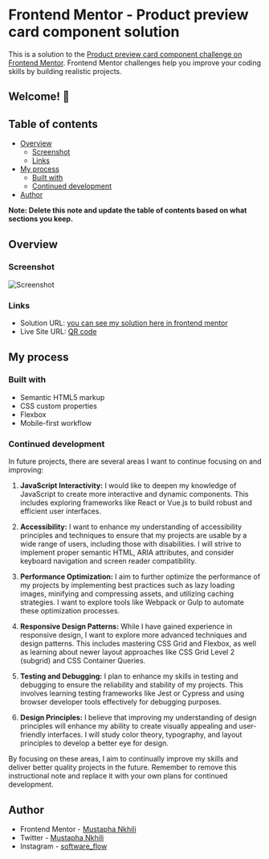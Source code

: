# Frontend Mentor - Product preview card component solution

This is a solution to the [Product preview card component challenge on Frontend Mentor](https://www.frontendmentor.io/challenges/product-preview-card-component-GO7UmttRfa). Frontend Mentor challenges help you improve your coding skills by building realistic projects. 

## Welcome! 👋 

## Table of contents

- [Overview](#overview)
  - [Screenshot](#screenshot)
  - [Links](#Links)
- [My process](#my-process)
  - [Built with](#built-with)
  - [Continued development](#continued-development)
- [Author](#author)

**Note: Delete this note and update the table of contents based on what sections you keep.**

## Overview

### Screenshot

![Screenshot](https://github.com/Mustapha-Nkhili/product-preview-card-component/assets/127800851/d80f8ae7-fe17-44fb-99b2-02d0a0222ff7)

### Links

- Solution URL: [you can see my solution here in frontend mentor](https://www.frontendmentor.io/solutions/responsive-product-card-component-using-flexbox-p0A8VGXGKJ)
- Live Site URL: [QR code](https://productpreviewcard-component.netlify.app)

## My process

### Built with

- Semantic HTML5 markup
- CSS custom properties
- Flexbox
- Mobile-first workflow

### Continued development

In future projects, there are several areas I want to continue focusing on and improving:

1. **JavaScript Interactivity:** I would like to deepen my knowledge of JavaScript to create more interactive and dynamic components. This includes exploring frameworks like React or Vue.js to build robust and efficient user interfaces.

1. **Accessibility:** I want to enhance my understanding of accessibility principles and techniques to ensure that my projects are usable by a wide range of users, including those with disabilities. I will strive to implement proper semantic HTML, ARIA attributes, and consider keyboard navigation and screen reader compatibility.

1. **Performance Optimization:** I aim to further optimize the performance of my projects by implementing best practices such as lazy loading images, minifying and compressing assets, and utilizing caching strategies. I want to explore tools like Webpack or Gulp to automate these optimization processes.

1. **Responsive Design Patterns:** While I have gained experience in responsive design, I want to explore more advanced techniques and design patterns. This includes mastering CSS Grid and Flexbox, as well as learning about newer layout approaches like CSS Grid Level 2 (subgrid) and CSS Container Queries.

1. **Testing and Debugging:** I plan to enhance my skills in testing and debugging to ensure the reliability and stability of my projects. This involves learning testing frameworks like Jest or Cypress and using browser developer tools effectively for debugging purposes.

1. **Design Principles:** I believe that improving my understanding of design principles will enhance my ability to create visually appealing and user-friendly interfaces. I will study color theory, typography, and layout principles to develop a better eye for design.

By focusing on these areas, I aim to continually improve my skills and deliver better quality projects in the future. Remember to remove this instructional note and replace it with your own plans for continued development.

## Author

- Frontend Mentor - [Mustapha Nkhili](https://www.frontendmentor.io/profile/Mustapha-Nkhili)
- Twitter - [Mustapha Nkhili](https://www.twitter.com/Mustapha_nkhili)
- Instagram - [software_flow](https://www.instagram.com/software_flow/)

